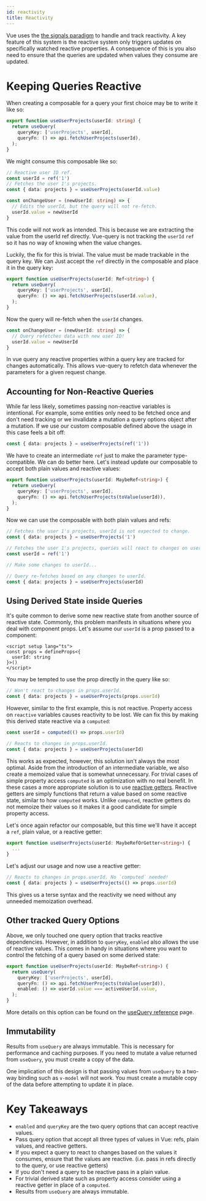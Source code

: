 ```yaml
---
id: reactivity
title: Reactivity
---
```


Vue uses the [the signals paradigm](https://vuejs.org/guide/extras/reactivity-in-depth.html#connection-to-signals) to handle and track reactivity. A key feature of
this system is the reactive system only triggers updates on specifically watched reactive properties. A consequence of this is you also need to ensure that the queries are updated when values they consume are updated.

# Keeping Queries Reactive

When creating a composable for a query your first choice may be to write it like so:

```ts
export function useUserProjects(userId: string) {
  return useQuery(
    queryKey: ['userProjects', userId],
    queryFn: () => api.fetchUserProjects(userId),
  );
}
```

We might consume this composable like so:

```ts
// Reactive user ID ref.
const userId = ref('1')
// Fetches the user 1's projects.
const { data: projects } = useUserProjects(userId.value)

const onChangeUser = (newUserId: string) => {
  // Edits the userId, but the query will not re-fetch.
  userId.value = newUserId
}
```

This code will not work as intended. This is because we are extracting the value from the userId ref directly. Vue-query is not tracking the `userId` `ref` so it has no way of knowing when the value changes.

Luckily, the fix for this is trivial. The value must be made trackable in the query key. We can Just accept the `ref` directly in the composable and place it in the query key:

```ts
export function useUserProjects(userId: Ref<string>) {
  return useQuery(
    queryKey: ['userProjects', userId],
    queryFn: () => api.fetchUserProjects(userId.value),
  );
}
```

Now the query will re-fetch when the `userId` changes.

```ts
const onChangeUser = (newUserId: string) => {
  // Query refetches data with new user ID!
  userId.value = newUserId
}
```

In vue query any reactive properties within a query key are tracked for changes automatically. This allows vue-query to refetch data whenever the
parameters for a given request change.

## Accounting for Non-Reactive Queries

While far less likely, sometimes passing non-reactive variables is intentional. For example, some entities only need to be fetched once and don't need tracking or we invalidate a mutation a query options object after a mutation.
If we use our custom composable defined above the usage in this case feels a bit off:

```ts
const { data: projects } = useUserProjects(ref('1'))
```

We have to create an intermediate `ref` just to make the parameter type-compatible. We can do better here. Let's instead update our composable to accept both plain values and reactive values:

```ts
export function useUserProjects(userId: MaybeRef<string>) {
  return useQuery(
    queryKey: ['userProjects', userId],
    queryFn: () => api.fetchUserProjects(toValue(userId)),
  );
}
```

Now we can use the composable with both plain values and refs:

```ts
// Fetches the user 1's projects, userId is not expected to change.
const { data: projects } = useUserProjects('1')

// Fetches the user 1's projects, queries will react to changes on userId.
const userId = ref('1')

// Make some changes to userId...

// Query re-fetches based on any changes to userId.
const { data: projects } = useUserProjects(userId)
```

## Using Derived State inside Queries

It's quite common to derive some new reactive state from another source of reactive state. Commonly, this problem manifests in situations where you deal with component props. Let's assume our `userId` is a prop passed to a component:

```vue
<script setup lang="ts">
const props = defineProps<{
  userId: string
}>()
</script>
```

You may be tempted to use the prop directly in the query like so:

```ts
// Won't react to changes in props.userId.
const { data: projects } = useUserProjects(props.userId)
```

However, similar to the first example, this is not reactive. Property access on `reactive` variables causes reactivity to be lost. We can fix this by making this derived state reactive via a `computed`:

```ts
const userId = computed(() => props.userId)

// Reacts to changes in props.userId.
const { data: projects } = useUserProjects(userId)
```

This works as expected, however, this solution isn't always the most optimal. Aside from the introduction of an intermediate variable, we also create a memoized value that is somewhat unnecessary. For trivial cases of simple property access `computed` is an optimization with no real benefit. In these cases a more appropriate solution is to use [reactive getters](https://blog.vuejs.org/posts/vue-3-3#better-getter-support-with-toref-and-tovalue). Reactive getters are simply functions that return a value based on some reactive state, similar to how `computed` works. Unlike `computed`, reactive getters do not memoize their values so it makes it a good candidate for simple property access.

Let's once again refactor our composable, but this time we'll have it accept a `ref`, plain value, or a reactive getter:

```ts
export function useUserProjects(userId: MaybeRefOrGetter<string>) {
  ...
}
```

Let's adjust our usage and now use a reactive getter:

```ts
// Reacts to changes in props.userId. No `computed` needed!
const { data: projects } = useUserProjects(() => props.userId)
```

This gives us a terse syntax and the reactivity we need without any unneeded memoization overhead.

## Other tracked Query Options

Above, we only touched one query option that tracks reactive dependencies. However, in addition to `queryKey`, `enabled` also allows
the use of reactive values. This comes in handy in situations where you want to control the fetching of a query based on some derived state:

```ts
export function useUserProjects(userId: MaybeRef<string>) {
  return useQuery(
    queryKey: ['userProjects', userId],
    queryFn: () => api.fetchUserProjects(toValue(userId)),
    enabled: () => userId.value === activeUserId.value,
  );
}
```

More details on this option can be found on the [useQuery reference](./reference/useQuery.md) page.

## Immutability

Results from `useQuery` are always immutable. This is necessary for performance and caching purposes. If you need to mutate a value returned from `useQuery`, you must create a copy of the data.

One implication of this design is that passing values from `useQuery` to a two-way binding such as `v-model` will not work. You must create a mutable copy of the data before attempting to update it in place.

# Key Takeaways

- `enabled` and `queryKey` are the two query options that can accept reactive values.
- Pass query option that accept all three types of values in Vue: refs, plain values, and reactive getters.
- If you expect a query to react to changes based on the values it consumes, ensure that the values are reactive. (i.e. pass in refs directly to the query, or use reactive getters)
- If you don't need a query to be reactive pass in a plain value.
- For trivial derived state such as property access consider using a reactive getter in place of a `computed`.
- Results from `useQuery` are always immutable.
